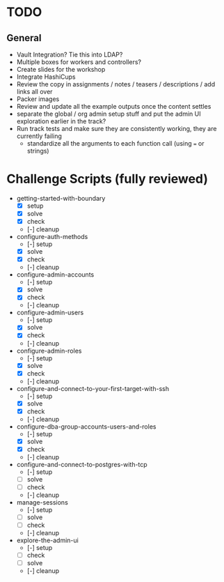 # TODO

## General

- Vault Integration? Tie this into LDAP?
- Multiple boxes for workers and controllers?
- Create slides for the workshop
- Integrate HashiCups
- Review the copy in assignments / notes / teasers / descriptions / add links all over
- Packer images
- Review and update all the example outputs once the content settles
- separate the global / org admin setup stuff and put the admin UI exploration earlier in the track?
- Run track tests and make sure they are consistently working, they are currently failing
  -  standardize all the arguments to each function call (using `=` or strings)


# Challenge Scripts (fully reviewed)

- getting-started-with-boundary
  - [x] setup
  - [x] solve
  - [x] check
  - [-] cleanup
- configure-auth-methods
  - [-] setup
  - [x] solve
  - [x] check
  - [-] cleanup
- configure-admin-accounts
  - [-] setup
  - [x] solve
  - [x] check
  - [-] cleanup
- configure-admin-users
  - [-] setup
  - [x] solve
  - [x] check
  - [-] cleanup
- configure-admin-roles
  - [-] setup
  - [x] solve
  - [x] check
  - [-] cleanup
- configure-and-connect-to-your-first-target-with-ssh
  - [-] setup
  - [x] solve
  - [x] check
  - [-] cleanup
- configure-dba-group-accounts-users-and-roles
  - [-] setup
  - [x] solve
  - [x] check
  - [-] cleanup
- configure-and-connect-to-postgres-with-tcp
  - [-] setup
  - [ ] solve
  - [ ] check
  - [-] cleanup
- manage-sessions
  - [-] setup
  - [ ] solve
  - [ ] check
  - [-] cleanup
- explore-the-admin-ui
  - [-] setup
  - [ ] check
  - [ ] solve
  - [-] cleanup

